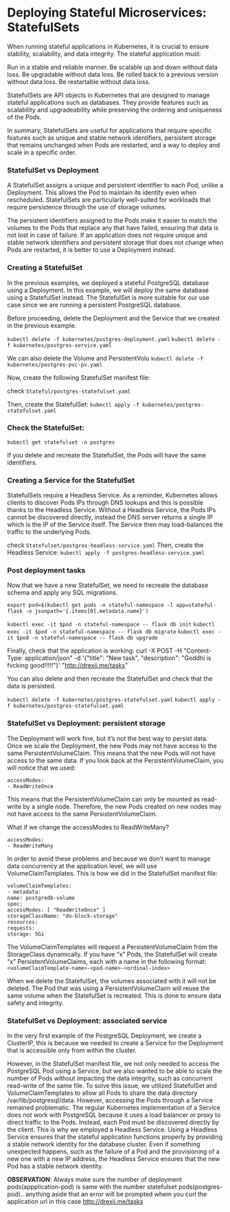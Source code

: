 # Deploying Stateful Microservices: StatefulSets
When running stateful applications in Kubernetes, it is crucial to ensure
stability, scalability, and data integrity. The stateful application must:

Run in a stable and reliable manner.
Be scalable up and down without data loss.
Be upgradable without data loss.
Be rolled back to a previous version without data loss.
Be restartable without data loss.

StatefulSets are API objects in Kubernetes that are designed to manage stateful applications such as databases. They provide features such as scalability and upgradeability while preserving the ordering and uniqueness of the Pods.

In summary, StatefulSets are useful for applications that require specific
features such as unique and stable network identifiers, persistent storage
that remains unchanged when Pods are restarted, and a way to deploy and scale in a specific order.

### StatefulSet vs Deployment
A StatefulSet assigns a unique and persistent identifier to each Pod, unlike a
Deployment. This allows the Pod to maintain its identity even when
rescheduled. StatefulSets are particularly well-suited for workloads that
require persistence through the use of storage volumes.

The persistent identifiers assigned to the Pods make it easier to match the
volumes to the Pods that replace any that have failed, ensuring that data is
not lost in case of failure.
If an application does not require unique and stable network identifiers and
persistent storage that does not change when Pods are restarted, it is better
to use a Deployment instead.


### Creating a StatefulSet
In the previous examples, we deployed a stateful PostgreSQL database
using a Deployment. In this example, we will deploy the same database
using a StatefulSet instead. The StatefulSet is more suitable for our use case since we are running a persistent PostgreSQL database.

Before proceeding, delete the Deployment and the Service that we created in the previous example.

 `kubectl delete -f kubernetes/postgres-deployment.yaml`
 `kubectl delete -f kubernetes/postgres-service.yaml`

We can also delete the Volume and PersistentVolu
`kubectl delete -f kubernetes/postgres-pvc-pv.yaml`

Now, create the following StatefulSet manifest file:

check `Stateful/postgres-statefulset.yaml`

Then, create the StatefulSet:
`kubectl apply -f kubernetes/postgres-statefulset.yaml`

### Check the StatefulSet:
`kubectl get statefulset -n postgres`

If you delete and recreate the StatefulSet, the Pods will have the same identifiers.

### Creating a Service for the StatefulSet
StatefulSets require a Headless Service. As a reminder, Kubernetes allows clients to discover Pods IPs through DNS lookups and this is possible thanks to the Headless Service. Without a Headless Service, the Pods IPs cannot be discovered directly, instead the DNS server returns a single IP which is the IP of the Service itself. The Service then may load-balances the traffic to the underlying Pods.

check `Statefulset/postgres-headless-service.yaml`
Then, create the Headless Service:
`kubectl apply -f postgres-headless-service.yaml`

### Post deployment tasks
Now that we have a new StatefulSet, we need to recreate the database schema and apply any SQL migrations.

`export pod=$(kubectl get pods -n stateful-namespace -l app=stateful-flask -o jsonpath='{.items[0].metadata.name}')`

`kubectl exec -it $pod -n stateful-namespace -- flask db init`
`kubectl exec -it $pod -n stateful-namespace -- flask db migrate`
`kubectl exec -it $pod -n stateful-namespace -- flask db upgrade`

Finally, check that the application is working:
curl -X POST -H "Content-Type: application/json" -d '{"title": "New task", "description": "Goddhi is fvcking good!!!!!"}' "http://drexii.me/tasks"

You can also delete and then recreate the StatefulSet and check that the data is persisted.

`kubectl delete -f kubernetes/postgres-statefulset.yaml`
`kubectl apply -f kubernetes/postgres-statefulset.yaml`

### StatefulSet vs Deployment: persistent storage
The Deployment will work fine, but it’s not the best way to persist data.
Once we scale the Deployment, the new Pods may not have access to the same PersistentVolumeClaim. This means that the new Pods will not have access to the same data. If you look back at the PersistentVolumeClaim, you will notice that we used:
```
accessModes:
- ReadWriteOnce
```

This means that the PersistentVolumeClaim can only be mounted as read-
write by a single node. Therefore, the new Pods created on new nodes may
not have access to the same PersistentVolumeClaim.

What if we change the accessModes to ReadWriteMany?

```
accessModes:
- ReadWriteMany
```
In order to avoid these problems and because we don’t want to manage data
concurrency at the application level, we will use VolumeClaimTemplates.
This is how we did in the StatefulSet manifest file:

```
volumeClaimTemplates:
- metadata:
name: postgredb-volume
spec:
accessModes: [ "ReadWriteOnce" ]
storageClassName: "do-block-storage"
resources:
requests:
storage: 5Gi
```
The VolumeClaimTemplates will request a PersistentVolumeClaim from
the StorageClass dynamically. If you have “x” Pods, the StatefulSet will
create “x” PersistentVolumeClaims, each with a name in the following format:
`<volumeClaimTemplate-name>-<pod-name>-<ordinal-index>`

When we delete the StatefulSet, the volumes associated with it will not be deleted. The Pod that was using a PersistentVolumeClaim will reuse the same volume when the StatefulSet is recreated.
This is done to ensure data safety and integrity.

### StatefulSet vs Deployment: associated service
In the very first example of the PostgreSQL Deployment, we create a ClusterIP, this is because we needed to create a Service for the Deployment that is accessible only from within the cluster. 


However, in the StatefulSet manifest file, we not only needed to access the
PostgreSQL Pod using a Service, but we also wanted to be able to scale the  number of Pods without impacting the data integrity, such as concurrent
read-write of the same file.
To solve this issue, we utilized StatefulSet and VolumeClaimTemplates to
allow all Pods to share the data directory /var/lib/postgresql/data.
However, accessing the Pods through a Service remained problematic. The
regular Kubernetes implementation of a Service does not work with
PostgreSQL because it uses a load balancer or proxy to direct traffic to the
Pods. Instead, each Pod must be discovered directly by the client. This is
why we employed a Headless Service.
Using a Headless Service ensures that the stateful application functions
properly by providing a stable network identity for the database cluster.
Even if something unexpected happens, such as the failure of a Pod and the
provisioning of a new one with a new IP address, the Headless Service
ensures that the new Pod has a stable network identity.


**OBSERVATION**:
Always make sure the number of deployment pods(appplication-pod) is same with the number statefulset pods(postgres-pod).. anything aside that an error will be prompted whem you curl the application url in this case http://drexii.me/tasks


